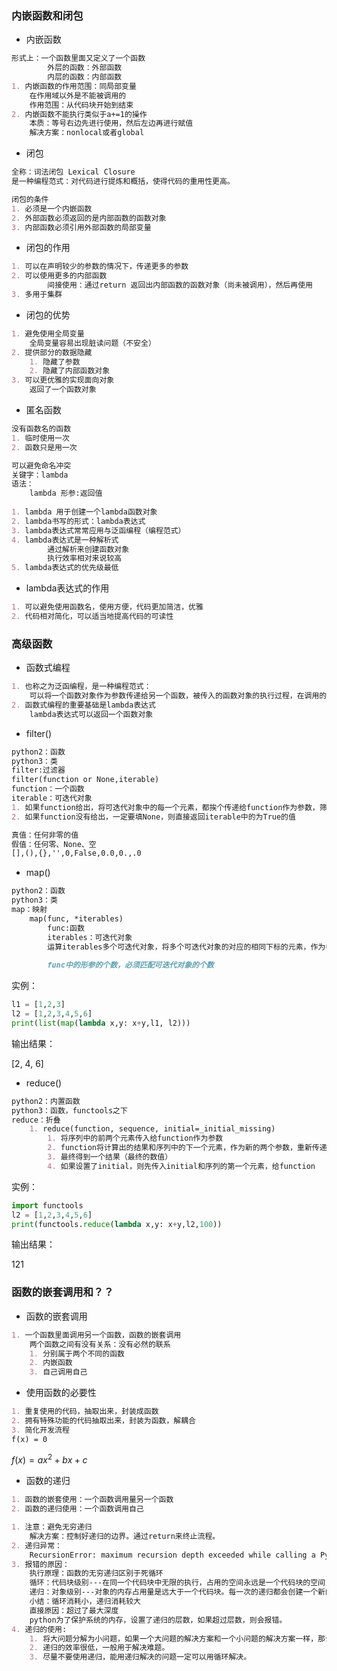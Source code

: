### 内嵌函数和闭包

- 内嵌函数

~~~markdown
形式上：一个函数里面又定义了一个函数
		外层的函数：外部函数
		内层的函数：内部函数
1. 内嵌函数的作用范围：同局部变量
	在作用域以外是不能被调用的
	作用范围：从代码块开始到结束
2. 内嵌函数不能执行类似于a+=1的操作
	本质：等号右边先进行使用，然后左边再进行赋值
	解决方案：nonlocal或者global
~~~

- 闭包

~~~markdown
全称：词法闭包 Lexical Closure
是一种编程范式：对代码进行提炼和概括，使得代码的重用性更高。
~~~

~~~markdown
闭包的条件
1. 必须是一个内嵌函数
2. 外部函数必须返回的是内部函数的函数对象
3. 内部函数必须引用外部函数的局部变量
~~~

- 闭包的作用

~~~markdown
1. 可以在声明较少的参数的情况下，传递更多的参数
2. 可以使用更多的内部函数
		间接使用：通过return 返回出内部函数的函数对象（尚未被调用），然后再使用
3. 多用于集群
~~~

- 闭包的优势

~~~markdown
1. 避免使用全局变量
	全局变量容易出现脏读问题（不安全）
2. 提供部分的数据隐藏
	1. 隐藏了参数
	2. 隐藏了内部函数对象
3. 可以更优雅的实现面向对象
	返回了一个函数对象
~~~

- 匿名函数

~~~markdown
没有函数名的函数
1. 临时使用一次
2. 函数只是用一次

可以避免命名冲突
关键字：lambda
语法：
	lambda 形参:返回值
	
1. lambda 用于创建一个lambda函数对象
2. lambda书写的形式：lambda表达式
3. lambda表达式常常应用与泛函编程（编程范式）
4. lambda表达式是一种解析式
		通过解析来创建函数对象
		执行效率相对来说较高
5. lambda表达式的优先级最低
~~~

- lambda表达式的作用

~~~markdown
1. 可以避免使用函数名，使用方便，代码更加简洁，优雅
2. 代码相对简化，可以适当地提高代码的可读性
~~~

### 高级函数

- 函数式编程

~~~markdown
1. 也称之为泛函编程，是一种编程范式：
	可以将一个函数对象作为参数传递给另一个函数，被传入的函数对象的执行过程，在调用的函数中执行
2. 函数式编程的重要基础是lambda表达式
	lambda表达式可以返回一个函数对象
~~~

- filter()

~~~markdown
python2：函数
python3：类
filter:过滤器
filter(function or None,iterable)
function：一个函数
iterable：可迭代对象
1. 如果function给出，将可迭代对象中的每一个元素，都挨个传递给function作为参数，筛选出return为True值
2. 如果function没有给出，一定要填None，则直接返回iterable中的为True的值

真值：任何非零的值
假值：任何零、None、空
[],(),{},'',0,False,0.0,0.,.0
~~~

- map()

~~~markdown
python2：函数
python3：类
map：映射
	map(func, *iterables)
		func:函数
		iterables：可迭代对象
		运算iterables多个可迭代对象，将多个可迭代对象的对应的相同下标的元素，作为参数传递给func，返回一个map对象，map中每个元素为：相同下标根据func运算后的结果。当最短的可迭代对象执行完毕，则停止运算。
		
		func中的形参的个数，必须匹配可迭代对象的个数
~~~

实例：

```python
l1 = [1,2,3]
l2 = [1,2,3,4,5,6]
print(list(map(lambda x,y: x+y,l1, l2)))
```

输出结果：

[2, 4, 6]

- reduce()

~~~markdown
python2：内置函数
python3：函数，functools之下
reduce：折叠
	1. reduce(function, sequence, initial=_initial_missing)
		1. 将序列中的前两个元素传入给function作为参数
		2. function将计算出的结果和序列中的下一个元素，作为新的两个参数，重新传递给function，以此类推
		3. 最终得到一个结果（最终的数值）
		4. 如果设置了initial，则先传入initial和序列的第一个元素，给function
~~~

实例：

```python
import functools
l2 = [1,2,3,4,5,6]
print(functools.reduce(lambda x,y: x+y,l2,100))
```

输出结果：

121

### 函数的嵌套调用和？？

- 函数的嵌套调用

~~~markdown
1. 一个函数里面调用另一个函数，函数的嵌套调用
	两个函数之间有没有关系：没有必然的联系
	1. 分别属于两个不同的函数
	2. 内嵌函数
	3. 自己调用自己
~~~

- 使用函数的必要性

~~~markdown
1. 重复使用的代码，抽取出来，封装成函数
2. 拥有特殊功能的代码抽取出来，封装为函数，解耦合
3. 简化开发流程
f(x) = 0
~~~

$f(x) = ax^2+bx+c$ 

- 函数的递归

~~~markdown
1. 函数的嵌套使用：一个函数调用量另一个函数
2. 函数的递归使用：一个函数调用自己

1. 注意：避免无穷递归
	解决方案：控制好递归的边界。通过return来终止流程。
2. 递归异常：
	RecursionError: maximum recursion depth exceeded while calling a Python object
3. 报错的原因：
	执行原理：函数的无穷递归区别于死循环
	循环：代码块级别---在同一个代码块中无限的执行，占用的空间永远是一个代码块的空间，只不过是重复执行罢了。
	递归：对象级别---对象的内存占用量是远大于一个代码块。每一次的递归都会创建一个新的对象，内存就会无限累加使用---无限递归会发生内存溢出。
	小结：循环消耗小，递归消耗较大
	直接原因：超过了最大深度
	python为了保护系统的内存，设置了递归的层数，如果超过层数，则会报错。
4. 递归的使用:
	1. 将大问题分解为小问题，如果一个大问题的解决方案和一个小问题的解决方案一样，那么只需要解决小问题，大问题则迎刃而解。
	2. 递归的效率很低，一般用于解决难题。
	3. 尽量不要使用递归，能用递归解决的问题一定可以用循环解决。
~~~
































